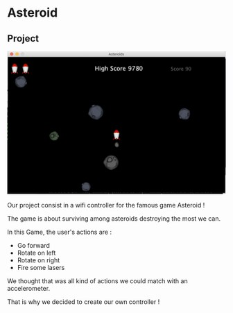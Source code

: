 # Asteroid

## Project

![alt text](documentation/asteroid_game.png "Logo Title Text 1")

Our project consist in a wifi controller for the famous game Asteroid !

The game is about surviving among asteroids destroying the most we can.

In this Game, the user's actions are :

* Go forward
* Rotate on left
* Rotate on right
* Fire some lasers

We thought that was all kind of actions we could match with an accelerometer.


That is why we decided to create our own controller !
## 
